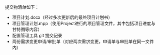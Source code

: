 提交物清单如下：

- 项目计划.docx（经过多次更新后的最终项目计划书）
- 项目管理计划.mpp（使用Project进行的项目管理文件，其中包括项目进度与甘特图等内容）
- 配置管理工具 git 提交记录
- 两份需求变更申请/审批单（对应两次需求变更，申请单与审批单在同一文件内）
